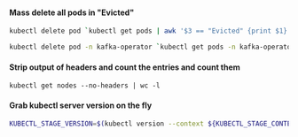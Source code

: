 #### Mass delete all pods in "Evicted"

```bash
kubectl delete pod `kubectl get pods | awk '$3 == "Evicted" {print $1}'`

kubectl delete pod -n kafka-operator `kubectl get pods -n kafka-operator | awk '$3 == "Evicted" {print $1}'`
```

#### Strip output of headers and count the entries and count them

`kubectl get nodes --no-headers | wc -l`

#### Grab kubectl server version on the fly
```bash
KUBECTL_STAGE_VERSION=$(kubectl version --context ${KUBECTL_STAGE_CONTEXT} -o json | jq -r '.serverVersion.gitVersion | sub("v"; "")')
```
